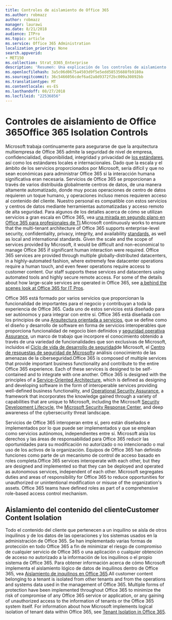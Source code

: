 ```yaml
---
title: Controles de aislamiento de Office 365
ms.author: robmazz
author: robmazz
manager: laurawi
ms.date: 8/21/2018
audience: ITPro
ms.topic: article
ms.service: Office 365 Administration
localization_priority: None
search.appverid:
- MET150
ms.collection: Strat_O365_Enterprise
description: 'Resumen: Una explicación de los controles de aislamiento dentro de Office 365.'
ms.openlocfilehash: 3a5c06d0675a4503d9f5e5edd58535688fb9180a
ms.sourcegitcommit: 36c5466056cdef6ad2a8d9372f2bc009a30892bb
ms.translationtype: MT
ms.contentlocale: es-ES
ms.lasthandoff: 08/27/2018
ms.locfileid: "22536856"
---
```

# <a name="office-365-isolation-controls"></a><span data-ttu-id="9dff9-103">Controles de aislamiento de Office 365</span><span class="sxs-lookup"><span data-stu-id="9dff9-103">Office 365 Isolation Controls</span></span> 

<span data-ttu-id="9dff9-p101">Microsoft trabaja continuamente para asegurarse de que la arquitectura multiempresa de Office 365 admite la seguridad de nivel de empresa, confidencialidad, disponibilidad, integridad y privacidad de [los estándares](https://www.microsoft.com/TrustCenter/Compliance?service=Office#Icons), así como los estándares locales e internacionales. Dado que la escala y el ámbito de los servicios proporcionados por Microsoft, sería difícil y que no sean económicas para administrar Office 365 si la interacción humana significativa eran necesaria. Servicios de Office 365 se proporcionan a través de varios distribuida globalmente centros de datos, de una manera altamente automatizado, donde muy pocas operaciones de centro de datos requieren un toque humano, y operaciones incluso menos requieren acceso al contenido del cliente. Nuestro personal es compatible con estos servicios y centros de datos mediante herramientas automatizadas y acceso remoto de alta seguridad. Para algunos de los detalles acerca de cómo se utilizan servicios a gran escala en Office 365, vea [una mirada en segundo plano en Office 365 para profesionales de TI](https://channel9.msdn.com/Events/SharePoint-Conference/2014/SPC202).</span><span class="sxs-lookup"><span data-stu-id="9dff9-p101">Microsoft continuously works to ensure that the multi-tenant architecture of Office 365 supports enterprise-level security, confidentiality, privacy, integrity, and availability [standards](https://www.microsoft.com/TrustCenter/Compliance?service=Office#Icons), as well as local and international standards. Given the scale and the scope of services provided by Microsoft, it would be difficult and non-economical to manage Office 365 if significant human interaction were required. Office 365 services are provided through multiple globally-distributed datacenters, in a highly-automated fashion, where extremely few datacenter operations require a human touch, and even fewer operations require access to customer content. Our staff supports these services and datacenters using automated tools and highly secure remote access. For some of the details about how large-scale services are operated in Office 365, see [a behind the scenes look at Office 365 for IT Pros](https://channel9.msdn.com/Events/SharePoint-Conference/2014/SPC202).</span></span>

<span data-ttu-id="9dff9-p102">Office 365 está formado por varios servicios que proporcionan la funcionalidad de importantes para el negocio y contribuyan a toda la experiencia de Office 365. Cada uno de estos servicios está diseñado para ser autónomos y para integrar con entre sí. Office 365 está diseñada con los principios de una [Arquitectura orientada a servicios](https://msdn.microsoft.com/library/aa480021.aspx), que se define como el diseño y desarrollo de software en forma de servicios interoperables que proporciona funcionalidad de negocio bien definidos y [seguridad operativa Assurance](http://www.microsoft.com/download/details.aspx?id=40872), un marco de trabajo que incorpore el conocimiento obtenido a través de una variedad de funcionalidades que son exclusivas de Microsoft, incluidos el [Ciclo de vida de desarrollo de seguridad](https://www.microsoft.com/sdl/default.aspx)de Microsoft, el [Centro de respuestas de seguridad de Microsoft](https://technet.microsoft.com/library/dn440717.aspx)y análisis conocimiento de las amenazas de la ciberseguridad.</span><span class="sxs-lookup"><span data-stu-id="9dff9-p102">Office 365 is composed of multiple services that provide important business functionality and contribute to the entire Office 365 experience. Each of these services is designed to be self-contained and to integrate with one another. Office 365 is designed with the principles of a [Service-Oriented Architecture](https://msdn.microsoft.com/library/aa480021.aspx), which is defined as designing and developing software in the form of interoperable services providing well-defined business functionality, and [Operational Security Assurance](http://www.microsoft.com/download/details.aspx?id=40872), a framework that incorporates the knowledge gained through a variety of capabilities that are unique to Microsoft, including the Microsoft [Security Development Lifecycle](https://www.microsoft.com/sdl/default.aspx), the [Microsoft Security Response Center](https://technet.microsoft.com/library/dn440717.aspx), and deep awareness of the cybersecurity threat landscape.</span></span>

<span data-ttu-id="9dff9-p103">Servicios de Office 365 interoperan entre sí, pero están diseñados e implementados por lo que puede ser implementados y que se emplean como servicios autónomos, independientes entre sí. Microsoft aísla los derechos y las áreas de responsabilidad para Office 365 reducir las oportunidades para su modificación no autorizado o no intencionado o mal uso de los activos de la organización. Equipos de Office 365 han definido funciones como parte de un mecanismo de control de acceso basado en roles completa.</span><span class="sxs-lookup"><span data-stu-id="9dff9-p103">Office 365 services interoperate with each other, but they are designed and implemented so that they can be deployed and operated as autonomous services, independent of each other. Microsoft segregates duties and areas of responsibility for Office 365 to reduce opportunities for unauthorized or unintentional modification or misuse of the organization's assets. Office 365 teams have defined roles as part of a comprehensive role-based access control mechanism.</span></span>

## <a name="customer-content-isolation"></a><span data-ttu-id="9dff9-115">Aislamiento del contenido del cliente</span><span class="sxs-lookup"><span data-stu-id="9dff9-115">Customer Content Isolation</span></span>
<span data-ttu-id="9dff9-p104">Todo el contenido del cliente que pertenecen a un inquilino se aísla de otros inquilinos y de los datos de las operaciones y los sistemas usados en la administración de Office 365. Se han implementado varias formas de protección en todo Office 365 a fin de minimizar el riesgo de compromiso de cualquier servicio de Office 365 o una aplicación o cualquier obtención de acceso no autorizado a la información de los inquilinos o el propio sistema de Office 365. Para obtener información acerca de cómo Microsoft implementa el aislamiento lógico de datos de inquilinos dentro de Office 365, vea [Aislamiento de inquilinos en Office 365](office-365-tenant-isolation-overview.md).</span><span class="sxs-lookup"><span data-stu-id="9dff9-p104">All customer content belonging to a tenant is isolated from other tenants and from the operations and systems data used in the management of Office 365. Multiple forms of protection have been implemented throughout Office 365 to minimize the risk of compromise of any Office 365 service or application, or any gaining of unauthorized access to the information of tenants or the Office 365 system itself. For information about how Microsoft implements logical isolation of tenant data within Office 365, see [Tenant Isolation in Office 365](office-365-tenant-isolation-overview.md).</span></span>
